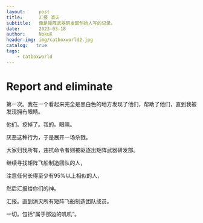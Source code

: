 ```yaml
---
layout:     post
title:      汇报 消灭
subtitle:   像是矩阵武器研发部创始人写的记录。
date:       2023-03-18
author:     NokuX
header-img: img/catboxworld2.jpg
catalog:   true
tags:
    - Catboxworld
---
```


# Report and eliminate

第一次。我在一个看起来完全是黑白色的地方发现了他们，帮助了他们，直到我被发现拥有眼睛。

他们。挖掉了。我的。眼睛。

厌恶这种行为，于是展开一场杀戮。

大家归我所有，违抗命令者则被驱逐出矩阵武器研发部。

继续寻找矩阵飞船制造团队的人，

注意任何长得至少有95%以上相似的人，

然后汇报给你们的神。

汇报。直到消灭所有矩阵飞船制造团队成员。

一切。包括“属于那边的叽叽”。
